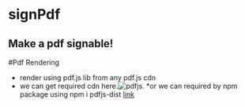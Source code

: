 # signPdf
Make a pdf signable!
-------------------
#Pdf Rendering
* render using pdf.js lib from any pdf.js cdn 
* we can get required cdn here.![pdfjs](https://www.jsdelivr.com/package/npm/pdfjs-dist).
*or we can required by npm package using npm i pdfjs-dist [link](https://www.npmjs.com/package/pdfjs-dist)

